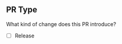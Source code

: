 ## PR Type

What kind of change does this PR introduce?

<!-- Please check the one that applies to this PR using "x". -->

- [ ] Release
